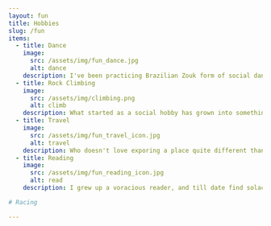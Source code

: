 ```yaml
---
layout: fun
title: Hobbies
slug: /fun
items:
  - title: Dance
    image:
      src: /assets/img/fun_dance.jpg
      alt: dance
    description: I've been practicing Brazilian Zouk form of social dance for about 4 years now. As much as I love Robotics, this is my escape from my professional life. Little else makes me so happy as that feeling of harmony from a nice dance; it's my meditation!
  - title: Rock Climbing
    image:
      src: /assets/img/climbing.png
      alt: climb
    description: What started as a social hobby has grown into something I've grown very fond of. Scaling a hard route gives me a dual satisfaction of problem-solving as well as physical can-do. It is also the one place where falling is fun!
  - title: Travel
    image:
      src: /assets/img/fun_travel_icon.jpg
      alt: travel
    description: Who doesn't love exporing a place quite different than any they've known, and meet people very unlike them. WHat excites me is thrill of being on a unique adventure as the place, the company, the strangers and sheer coincidences all come together to build wonderful memories of a lifetime.
  - title: Reading
    image:
      src: /assets/img/fun_reading_icon.jpg
      alt: read
    description: I grew up a voracious reader, and till date find solace in turning pages as I drift to sleep. The younger me read solely to be transported to another world, the reading being limited to fiction, but I've lately explored out of that zone and have discovered some beautiful pieces. Not trusting my own memory on when I read what, I've begun to log my reads <a href="https://www.goodreads.com/user/show/97468799-maithili" class="blog-post-title"> here</a>.

# Racing

---
```


<br />
<br />
